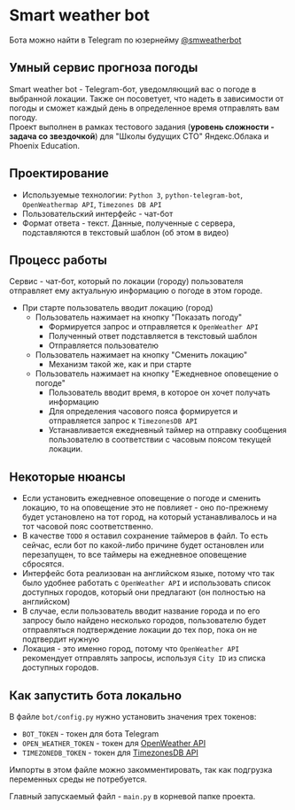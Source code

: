 # Smart weather bot

Бота можно найти в Telegram по юзернейму [@smweatherbot](https://t.me/smweatherbot)

## Умный сервис прогноза погоды

Smart weather bot - Telegram-бот, уведомляющий вас о погоде в выбранной локации. Также он посоветует, что надеть в зависимости от погоды и сможет каждый день в определенное время отправлять вам погоду.   
Проект выполнен в рамках тестового задания (**уровень сложности - задача со звездочкой**) для "Школы будущих СТО" Яндекс.Облака и Phoenix Education.

## Проектирование

- Используемые технологии: `Python 3`, `python-telegram-bot`, `OpenWeathermap API`, `Timezones DB API`
- Пользовательский интерфейс - чат-бот
- Формат ответа - текст. Данные, полученные с сервера, подставляются в текстовый шаблон (об этом в видео)

## Процесс работы

Сервис - чат-бот, который по локации (городу) пользователя отправляет ему актуальную информацию о погоде в этом городе.

- При старте пользователь вводит локацию (город)
  - Пользователь нажимает на кнопку "Показать погоду"
    - Формируется запрос и отправляется к `OpenWeather API`
    - Полученный ответ подставляется в текстовый шаблон
    - Отправляется пользователю
  - Пользователь нажимает на кнопку "Сменить локацию"
    - Механизм такой же, как и при старте
  - Пользователь нажимает на кнопку "Ежедневное оповещение о погоде"
    - Пользователь вводит время, в которое он хочет получать информацию
    - Для определения часового пояса формируется и отправляется запрос к `TimezonesDB API`
    - Устанавливается ежедневный таймер на отправку сообщения пользователю в соответствии с часовым поясом текущей локации.

## Некоторые нюансы

- Если установить ежедневное оповещение о погоде и сменить локацию, то на оповещение это не повлияет - оно по-прежнему будет установлено на тот город, на который устанавливалось и на тот часовой пояс соответственно.
- В качестве `TODO` я оставил сохранение таймеров в файл. То есть сейчас, если бот по какой-либо причине будет остановлен или перезапущен, то все таймеры на ежедневное оповещение сбросятся.
- Интерфейс бота реализован на английском языке, потому что так было удобнее работать с `OpenWeather API` и использовать список доступных городов, который они предлагают (он полностью на английском)
- В случае, если пользователь вводит название города и по его запросу было найдено несколько городов, пользователю будет отправляться подтверждение локации до тех пор, пока он не подтвердит нужную
- Локация - это именно город, потому что `OpenWeather API` рекомендует отправлять запросы, используя `City ID` из списка доступных городов.

## Как запустить бота локально

В файле `bot/config.py` нужно установить значения трех токенов:

- `BOT_TOKEN` - токен для бота Telegram
- `OPEN_WEATHER_TOKEN` - токен для [OpenWeather API](https://openweathermap.org/appid)
- `TIMEZONEDB_TOKEN` - токен для [TimezonesDB API](https://timezonedb.com/api)

Импорты в этом файле можно закомментировать, так как подгрузка переменных среды не потребуется.

Главный запускаемый файл - `main.py` в корневой папке проекта.

